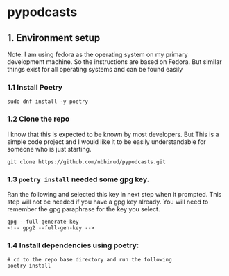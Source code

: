 # pypodcasts

## 1. Environment setup
Note: I am using fedora as the operating system on my primary development machine. So the instructions are based on Fedora. But similar things exist for all operating systems and can be found easily

### 1.1 Install Poetry
```
sudo dnf install -y poetry
```
### 1.2 Clone the repo
I know that this is expected to be known by most developers. But This is a simple code project and I would like it to be easily understandable for someone who is just starting.
```
git clone https://github.com/nbhirud/pypodcasts.git
```

### 1.3 `poetry install` needed some gpg key. 
Ran the following and selected this key in next step when it prompted. This step will not be needed if you have a gpg key already. You will need to remember the gpg paraphrase for the key you select.

```
gpg --full-generate-key
<!-- gpg2 --full-gen-key -->
```

### 1.4 Install dependencies using poetry:

```
# cd to the repo base directory and run the following
poetry install
```

